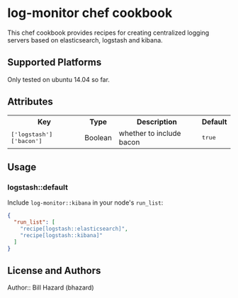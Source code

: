 # log-monitor chef cookbook

This chef cookbook provides recipes for creating centralized logging servers
based on elasticsearch, logstash and kibana.  

## Supported Platforms

Only tested on ubuntu 14.04 so far.

## Attributes

<table>
  <tr>
    <th>Key</th>
    <th>Type</th>
    <th>Description</th>
    <th>Default</th>
  </tr>
  <tr>
    <td><tt>['logstash']['bacon']</tt></td>
    <td>Boolean</td>
    <td>whether to include bacon</td>
    <td><tt>true</tt></td>
  </tr>
</table>

## Usage

### logstash::default

Include `log-monitor::kibana` in your node's `run_list`:

```json
{
  "run_list": [
    "recipe[logstash::elasticsearch]",
    "recipe[logstash::kibana]"
  ]
}
```

## License and Authors

Author:: Bill Hazard (bhazard)
